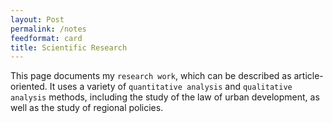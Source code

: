 ```yaml
---
layout: Post
permalink: /notes
feedformat: card
title: Scientific Research
---
```


This page documents my `research work`, which can be described as article-oriented. It uses a variety of `quantitative analysis` and `qualitative analysis` methods, including the study of the law of urban development, as well as the study of regional policies.
